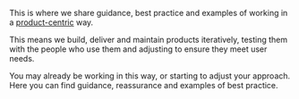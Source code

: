 This is where we share guidance, best practice and examples of working in a [product-centric](https://ukhomeoffice.github.io/playbook/playbook/) way.  

This means we build, deliver and maintain products iteratively, testing them with the people who use them and adjusting to ensure they meet user needs.  

You may already be working in this way, or starting to adjust your approach. Here you can find guidance, reassurance and examples of best practice.
